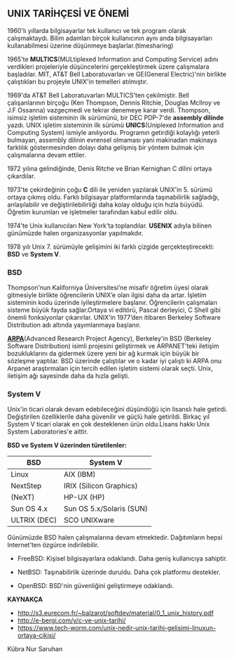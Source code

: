 ## **UNIX TARİHÇESİ VE ÖNEMİ**

1960'lı yıllarda bilgisayarlar tek kullanıcı ve tek program olarak çalışmaktaydı. Bilim adamları birçok kullanıcının aynı anda bilgisayarları kullanabilmesi üzerine düşünmeye başlarlar.(timesharing)

1965'te **MULTICS**(MULtiplexed Information and Computing Service) adını verdikleri projeleriyle düşüncelerini gerçekleştirmek üzere çalışmalara başladılar. MIT, AT&T Bell Laboratuvarları ve GE(General Electric)'nin birlikte çalıştıkları bu projeyle UNIX'in temelleri atılmıştır.

1969'da AT&T Bell Laboratuvarları MULTICS'ten çekilmiştir. Bell çalışanlarının birçoğu (Ken Thompson, Dennis Ritchie, Douglas McIlroy ve J.F Ossanna) vazgeçmedi ve tekrar denemeye karar verdi. Thompson, isimsiz işletim sisteminin ilk sürümünü, bir DEC PDP-7'de **assembly dilinde** yazdı. UNIX işletim sisteminin ilk sürümü **UNICS**(Uniplexed Information and Computing System) ismiyle anılıyordu.
Programın getirdiği kolaylığı yeterli bulmayan, assembly dilinin evrensel olmaması yani makinadan makinaya farklılık göstermesinden dolayı daha gelişmiş bir yöntem bulmak için çalışmalarına devam ettiler.

1972 yılına gelindiğinde, Denis Ritche ve Brian Kernighan C dilini ortaya çıkardılar. 

1973'te çekirdeğinin çoğu **C** dili ile yeniden yazılarak UNIX'in 5. sürümü ortaya çıkmış oldu. Farklı bilgisayar platformlarında taşınabilirlik sağladığı, anlaşılabilir ve değiştirilebilirliği daha kolay olduğu için hızla büyüdü. Öğretim kurumları ve işletmeler tarafından kabul edilir oldu.

1974'te Unix kullanıcıları New York'ta toplandılar. **USENIX** adıyla bilinen günümüzde halen organizasyonlar yapılmakdır.  

1978 yılı Unix 7. sürümüyle gelişimini iki farklı çizgide gerçekteştirecekti: **BSD** ve **System V**.

### **BSD**

Thompson’nun Kaliforniya Üniversitesi’ne misafir öğretim üyesi olarak gitmesiyle birlikte öğrencilerin UNIX’e olan ilgisi daha da artar. İşletim sisteminin kodu üzerinde iyileştirmelere   başlanır. Öğrencilerin çalışmaları sisteme  büyük fayda sağlar.Ortaya vi editörü, Pascal derleyici, C Shell gibi önemli fonksiyonlar çıkarırlar. UNIX’in  1977’den itibaren  Berkeley Software Distribution adı altında yayımlanmaya başlanır. 

[**ARPA**](https://github.com/omucosmiclab/Makaleler/blob/master/Network/A%C4%9F%20Tarih%C3%A7esi.md)(Advanced Research Project Agency), Berkeley'in BSD (Berkeley Software Distribution) isimli projesini geliştirmek ve ARPANET'teki iletişim bozukluklarını da gidermek üzere yeni bir ağ kurmak için büyük bir sözleşme yaptılar. BSD üzerinde çalıştılar ve o kadar iyi çalıştı ki ARPA onu Arpanet araştırmaları için tercih edilen işletim sistemi olarak seçti. Unix, iletişim ağı sayesinde daha da hızla gelişti.


### **System V**

Unix'in ticari olarak devam edebileceğini düşündüğü için lisanslı hale getirdi. Değiştirilen özelliklerile daha güvenilir ve güçlü hale getirildi. Birkaç yıl System V ticari olarak en çok desteklenen ürün oldu.Lisans hakkı Unix System Laboratories'e aittir. 


**BSD ve System V üzerinden türetilenler:**

BSD | System V
--- | --- 
Linux | AIX (IBM)
NextStep | IRIX (Silicon Graphics)
(NeXT) | HP-UX (HP)
Sun OS 4.x | Sun OS 5.x/Solaris (SUN)
ULTRIX (DEC) | SCO UNIXware

Günümüzde BSD halen çalışmalarına devam etmektedir. Dağıtımların hepsi Internet'ten özgürce indirilebilir.

* FreeBSD:
Kişisel bilgisayarlara odaklandı.
Daha geniş kullanıcıya sahiptir.

* NetBSD:
Taşınabilirlik üzerinde duruldu.
Daha çok platformu destekler.

* OpenBSD:
BSD'nin güvenliğini geliştirmeye odaklandı.
 

**KAYNAKÇA**
* http://s3.eurecom.fr/~balzarot/softdev/material/0_1_unix_history.pdf
* http://e-bergi.com/y/c-ve-unix-tarihi/
* https://www.tech-worm.com/unix-nedir-unix-tarihi-gelisimi-linuxun-ortaya-cikisi/


Kübra Nur Saruhan